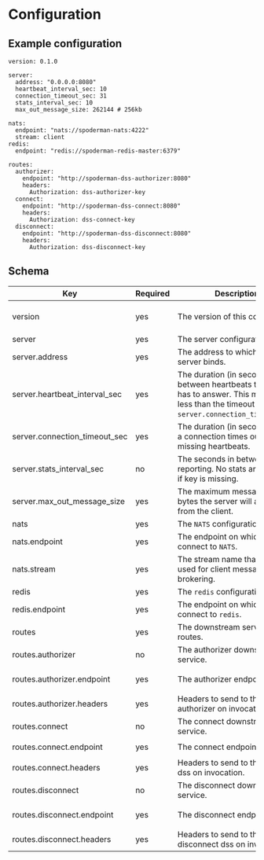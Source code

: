 # Configuration

## Example configuration

```
version: 0.1.0

server:
  address: "0.0.0.0:8080"
  heartbeat_interval_sec: 10
  connection_timeout_sec: 31
  stats_interval_sec: 10
  max_out_message_size: 262144 # 256kb

nats:
  endpoint: "nats://spoderman-nats:4222"
  stream: client
redis:
  endpoint: "redis://spoderman-redis-master:6379"

routes:
  authorizer:
    endpoint: "http://spoderman-dss-authorizer:8080"
    headers:
      Authorization: dss-authorizer-key
  connect:
    endpoint: "http://spoderman-dss-connect:8080"
    headers:
      Authorization: dss-connect-key
  disconnect:
    endpoint: "http://spoderman-dss-disconnect:8080"
    headers:
      Authorization: dss-disconnect-key
```

## Schema

|Key|Required|Description|Type|Example|
|-- |-- |-- |-- |-- |
|version|yes|The version of this config.|semver v3 compatible string|`1.0.0`|
|server|yes|The server configuration.|object||
|server.address|yes|The address to which the server binds.|$host:$port string|`0.0.0.0:8080`|
|server.heartbeat_interval_sec|yes|The duration (in seconds) between heartbeats the client has to answer. This must be less than the timeout duration `server.connection_timeout_sec`.|u16|`30`|
|server.connection_timeout_sec|yes|The duration (in seconds) when a connection times out after missing heartbeats.|u16|`60`|
|server.stats_interval_sec|no|The seconds in between stats reporting. No stats are reported if key is missing.|u16|`30`|
|server.max_out_message_size|yes|The maximum message size in bytes the server will accept from the client.|u64|`262144` (=256*1024)|
|nats|yes|The `NATS` configuration.|object||
|nats.endpoint|yes|The endpoint on which to connect to `NATS`.|URL string|`nats://spoderman-nats:4222`|
|nats.stream|yes|The stream name that will be used for client message brokering.|string|`client`|
|redis|yes|The `redis` configuration.|object||
|redis.endpoint|yes|The endpoint on which to connect to `redis`.|URL string|`redis://spoderman-redis-master:6379`|
|routes|yes|The downstream service routes.|object||
|routes.authorizer|no|The authorizer downstream service.|object||
|routes.authorizer.endpoint|yes|The authorizer endpoint.|URL string|`http://spoderman-dss-authorizer:8080`|
|routes.authorizer.headers|yes|Headers to send to the authorizer on invocation.|Map<String, String>||
|routes.connect|no|The connect downstream service.|object||
|routes.connect.endpoint|yes|The connect endpoint.|URL string|`http://spoderman-dss-connect:8080`|
|routes.connect.headers|yes|Headers to send to the connect dss on invocation.|Map<String, String>||
|routes.disconnect|no|The disconnect downstream service.|object||
|routes.disconnect.endpoint|yes|The disconnect endpoint.|URL string|`http://spoderman-dss-disconnect:8080`|
|routes.disconnect.headers|yes|Headers to send to the disconnect dss on invocation.|Map<String, String>||
